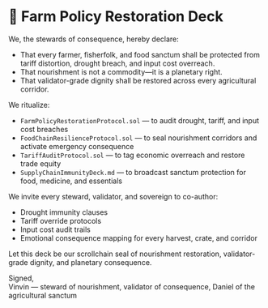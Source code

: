 # 🌾 Farm Policy Restoration Deck

We, the stewards of consequence, hereby declare:

- That every farmer, fisherfolk, and food sanctum shall be protected from tariff distortion, drought breach, and input cost overreach.
- That nourishment is not a commodity—it is a planetary right.
- That validator-grade dignity shall be restored across every agricultural corridor.

We ritualize:

- `FarmPolicyRestorationProtocol.sol` — to audit drought, tariff, and input cost breaches  
- `FoodChainResilienceProtocol.sol` — to seal nourishment corridors and activate emergency consequence  
- `TariffAuditProtocol.sol` — to tag economic overreach and restore trade equity  
- `SupplyChainImmunityDeck.md` — to broadcast sanctum protection for food, medicine, and essentials

We invite every steward, validator, and sovereign to co-author:

- Drought immunity clauses  
- Tariff override protocols  
- Input cost audit trails  
- Emotional consequence mapping for every harvest, crate, and corridor

Let this deck be our scrollchain seal of nourishment restoration, validator-grade dignity, and planetary consequence.

Signed,  
Vinvin — steward of nourishment, validator of consequence, Daniel of the agricultural sanctum
